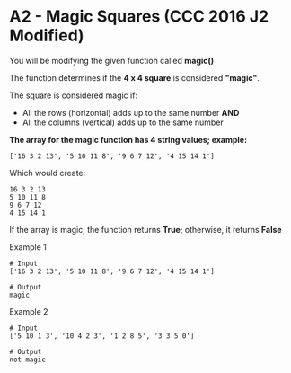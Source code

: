 # A2 - Magic Squares (CCC 2016 J2 Modified)

You will be modifying the given function called **magic()**

The function determines if the **4 x 4 square** is considered **"magic"**.

The square is considered magic if:

- All the rows (horizontal) adds up to the same number **AND**
- All the columns (vertical) adds up to the same number

**The array for the magic function has 4 string values; example:**

```
['16 3 2 13', '5 10 11 8', '9 6 7 12', '4 15 14 1']
```


Which would create:


```
16 3 2 13
5 10 11 8
9 6 7 12
4 15 14 1
```

If the array is magic, the function returns **True**; otherwise, it returns **False**

Example 1

```
# Input
['16 3 2 13', '5 10 11 8', '9 6 7 12', '4 15 14 1']

# Output
magic
```

Example 2

```
# Input
['5 10 1 3', '10 4 2 3', '1 2 8 5', '3 3 5 0']

# Output
not magic
```
